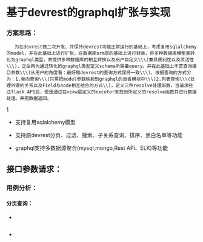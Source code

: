 # 基于devrest的graphql扩张与实现

### **方案思路：**

       为在devrest做二次开发、并保持devrest功能正常运行的基础上，考虑复用sqlalchemy的model，并在此基础上进行扩张，在数据库orm层的基础上进行封装，将多种数据库模型类转化为graphql类型，并提供多种数据库的相互转换以及用户自定义\\\(兼具便利性以及灵活性\\\)，之后再为通过转化的graphql类型定义schema所需要query。并在此基础上丰富查询接口参数\\\(从用户的角度看：最好和devrest的查询方式保持一致\\\)，根据查询的方式分为：1.单向查询\\\(只需把model参数映射到graphql的自省模块中\\\)2.列表查询\\\(处理外键的关系以及Field与node相互结合的方式\\)，定义三种resolve处理函数，当请求经过flask API后，便是通过在view层定义的excutor来找到所定义的resolve函数并进行数据处理。并把数据返回。







1















* 支持复用sqlalchemy模型

* 支持原devrest分页、过滤、搜索、子关系查询、排序、黑白名单等功能

* graphql支持多数据源聚合\(mysql,mongo,Rest APi、ELK\)等功能





### 



## 接口参数请求：

### 用例分析：



#### 分页查询：





























* ```

  ```

```

```

* 


